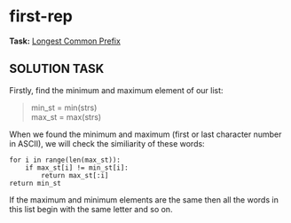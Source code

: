 # first-rep
**Task:**
[Longest Common Prefix](https://leetcode.com/problems/longest-common-prefix/)

**SOLUTION TASK**
---
Firstly, find the minimum and maximum element of our list:
>min_st = min(strs)                                    
>max_st = max(strs)

When we found the minimum and maximum (first or last character number in ASCII),
we will check the similiarity of these words:


    for i in range(len(max_st)):
        if max_st[i] != min_st[i]:
            return max_st[:i]
    return min_st

If the maximum and minimum elements are the same then all the words in this list begin with the same letter and so on.

